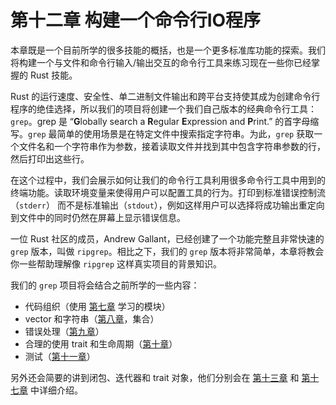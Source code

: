# 第十二章 构建一个命令行IO程序

本章既是一个目前所学的很多技能的概括，也是一个更多标准库功能的探索。我们将构建一个与文件和命令行输入/输出交互的命令行工具来练习现在一些你已经掌握的 Rust 技能。

Rust 的运行速度、安全性、单二进制文件输出和跨平台支持使其成为创建命令行程序的绝佳选择，所以我们的项目将创建一个我们自己版本的经典命令行工具：`grep`。grep 是 “**G**lobally search a **R**egular **E**xpression and **P**rint.” 的首字母缩写。`grep` 最简单的使用场景是在特定文件中搜索指定字符串。为此，`grep` 获取一个文件名和一个字符串作为参数，接着读取文件并找到其中包含字符串参数的行，然后打印出这些行。

在这个过程中，我们会展示如何让我们的命令行工具利用很多命令行工具中用到的终端功能。读取环境变量来使得用户可以配置工具的行为。打印到标准错误控制流（`stderr`） 而不是标准输出（`stdout`），例如这样用户可以选择将成功输出重定向到文件中的同时仍然在屏幕上显示错误信息。

一位 Rust 社区的成员，Andrew Gallant，已经创建了一个功能完整且非常快速的 `grep` 版本，叫做 `ripgrep`。相比之下，我们的 `grep` 版本将非常简单，本章将教会你一些帮助理解像 `ripgrep` 这样真实项目的背景知识。

我们的 `grep` 项目将会结合之前所学的一些内容：

* 代码组织（使用 [第七章](https://kaisery.github.io/trpl-zh-cn/ch07-00-managing-growing-projects-with-packages-crates-and-modules.html) 学习的模块）
* vector 和字符串（[第八章](https://kaisery.github.io/trpl-zh-cn/ch08-00-common-collections.html)，集合）
* 错误处理（[第九章](https://kaisery.github.io/trpl-zh-cn/ch09-00-error-handling.html)）
* 合理的使用 trait 和生命周期（[第十章](https://kaisery.github.io/trpl-zh-cn/ch10-00-generics.html)）
* 测试（[第十一章](https://kaisery.github.io/trpl-zh-cn/ch11-00-testing.html)）

另外还会简要的讲到闭包、迭代器和 trait 对象，他们分别会在 [第十三章](https://kaisery.github.io/trpl-zh-cn/ch13-00-functional-features.html) 和 [第十七章](https://kaisery.github.io/trpl-zh-cn/ch17-00-oop.html) 中详细介绍。

